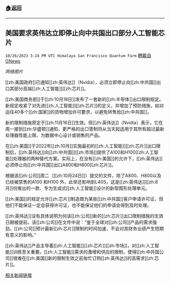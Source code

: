 ###  [:house:返回](README.md)
---


## 美国要求英伟达立即停止向中共国出口部分人工智能芯片
`10/26/2023 3:24 PM UTC Himalaya San Francisco Quantum Farm` [轉載自GNews](https://gnews.org/articles/1884489)

*网络图片*

[[zh:美国政府]]已通知[[zh:英伟达]]（Nvidia），必须立即停止向[[zh:中共国]]出口其部分高端[[zh:人工智能]][[zh:芯片]]。

[[zh:美国商务部]]于[[zh:10月18日]]发布了一套新的[[zh:半导体]]出口限制规定。新规定收紧了对先进[[zh:人工智能]][[zh:芯片]]的定义，并增加了预防措施，如对运往40多个[[zh:国家]]的货物增加许可要求，以避免转售给[[zh:中共国]]。

新的限制措施原定于[[zh:11月16日]]生效。但[[zh:英伟达]]（Nvidia）表示，它在周一接到[[zh:华盛顿]]通知，更严格的出口管制将从当天起适用于其所有超过最新处理器性能上限、为数据中心设计或销售的产品。

在[[zh:美国]]于2022年[[zh:10月]]实施最初的[[zh:人工智能]][[zh:芯片]]出口限制后，[[zh:英伟达]]向[[zh:中共国]][[zh:市场]]提供了A100和H100[[zh:人工智能]]处理器的两种替代方案。实际上，在没有[[zh:美国]]的允许下，[[zh:英伟达]]必须停止向[[zh:中共国]]出口A800和H800[[zh:芯片]]。

根据该[[zh:公司]]周二（[[zh:10月24日]]）提交的文件，除了A800、H800以及已经被禁售的A100 和H100 外，此举还影响到L40S，这是[[zh:英伟达]][[zh:8月]]份推出的一款、专为生成式[[zh:人工智能]]设计的新型图形处理单元。

[[zh:美国]]的规定允许[[zh:芯片]]制造商为某些[[zh:中共国]]客户申请许可证，但他们不能保证一定会获得许可证，也不能保证他们的申请会得到及时处理。

[[zh:英伟达]]没有具体说明为何该[[zh:公司]]新的[[zh:芯片]]出口限制措施的生效日期被提前。该[[zh:公司]]在文件中说：“鉴于全球对[[zh:公司]]产品的需求强劲，[[zh:公司]]预计最新[[zh:芯片]]限制的时间加速，不会对其财务业绩产生短期有意义的影响。”

[[zh:英伟达]]产品主导着[[zh:人工智能]][[zh:芯片]][[zh:市场]]，对[[zh:人工智能]]训练至关重要。[[zh:人工智能]]需求的激增和供应的限制，使得[[zh:中共国公司]]很难在[[zh:美国]]新的限制生效之前匆忙订购[[zh:英伟达]]的高需求[[zh:芯片]]。

[相关新闻链接](https://asia.nikkei.com/Politics/International-relations/US-China-tensions/U.S.-tells-Nvidia-to-halt-shipping-some-AI-chips-to-China-immediately)
